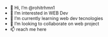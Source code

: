 - 👋 Hi, I’m @rohitrhmn1
- 👀 I’m interested in WEB Dev
- 🌱 I’m currently learning web dev tecnologies
- 💞️ I’m looking to collaborate on web project
- 📫 reach me here

<!---
rohitrhmn1/rohitrhmn1 is a ✨ special ✨ repository because its `README.md` (this file) appears on your GitHub profile.
You can click the Preview link to take a look at your changes.
--->
